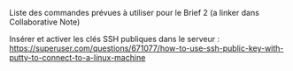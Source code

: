 Liste des commandes prévues à utiliser pour le Brief 2 (a linker dans Collaborative Note)


Insérer et activer les clés SSH publiques dans le serveur :
https://superuser.com/questions/671077/how-to-use-ssh-public-key-with-putty-to-connect-to-a-linux-machine


